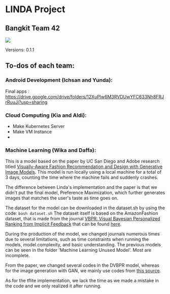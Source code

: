 # LINDA Project
## Bangkit Team 42

![](https://github.com/WikaMeilanySyamBahri/Capstone-Final-Project-B21-CAP0042/blob/main/pictures/Linda%20cover.PNG)

Versions:
0.1.1

## To-dos of each team:
### Android Development (Ichsan and Yunda):
Final apps : https://drive.google.com/drive/folders/12XuPlw6M3RVDUwYFC633Nh8FRJrRuuJj?usp=sharing

### Cloud Computing (Kia and Aldi):
- Make Kubernetes Server
- Make VM Instance
-

### Machine Learning (Wika and Daffa):
This is a model based on the paper by UC San Diego and Adobe research titled [Visually-Aware Fashion Recommendation and Design with Generative Image Models](http://cseweb.ucsd.edu/~jmcauley/pdfs/icdm17.pdf). This model is run locally using a local machine for a total of 3 days, counting the time where the machine fails and suddenly crashes.

The difference between Linda's implementation and the paper is that we didn't put the final model, Preference Maximization, which further generates images that matches the user's taste as time goes on.

The dataset for the model can be downloaded in the dataset.sh by using the code:
`bash dataset.sh`
The dataset itself is based on the AmazonFashion dataset, that is made from the journal [VBPR: Visual Bayesian Personalized Ranking from Implicit Feedback](http://cseweb.ucsd.edu/~jmcauley/pdfs/aaai16.pdf) that can be found [here](http://jmcauley.ucsd.edu/data/amazon/).

During the production of the model, we changed journals numerous times due to several limitations, such as time constraints when running the models, model complexity, and basic understanding. The previous models can be seen in the folder 'Machine Learning Unused Model'. Most are incomplete.

From the paper, we changed several codes in the DVBPR model, whereas for the image generation with GAN, we mainly use codes from [this source](https://github.com/Newmu/dcgan_code).

As for the tflite implementation, we lack the time as we made a mistake in the code and we only realized it after running.
